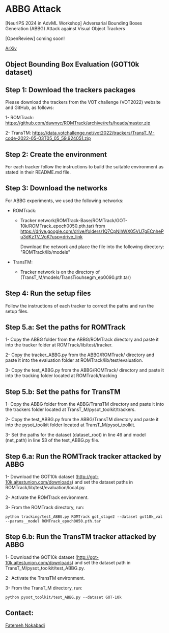 # ABBG Attack
[NeurIPS 2024 in AdvML Workshop] Adversarial Bounding Boxes Generation (ABBG) Attack against Visual Object Trackers


[OpenReview] coming soon!

[ArXiv](https://arxiv.org/abs/2411.17468)


## Object Bounding Box Evaluation (GOT10k dataset)
## Step 1: Download the trackers packages
Please download the trackers from the VOT challenge (VOT2022) website and GitHub, as follows:

1- ROMTrack: https://github.com/dawnyc/ROMTrack/archive/refs/heads/master.zip 

2- TransTM: https://data.votchallenge.net/vot2022/trackers/TransT_M-code-2022-05-03T05_05_59.924051.zip 

## Step 2: Create the environment
For each tracker follow the instructions to build the suitable environment as stated in their README.md file. 

## Step 3: Download the networks 
For ABBG experiments, we used the following networks:

+ ROMTrack: 
    - Tracker network(ROMTrack-Base/ROMTrack/GOT-10k/ROMTrack_epoch0050.pth.tar) from https://drive.google.com/drive/folders/1Q7CpNIhWX05VU7gECnhePu3dKzTV_VoK?usp=drive_link

       Download the network and place the file into the following directory:
        "ROMTrack/lib/models"

+ TransTM:
    - Tracker network is on the directory of (TransT_M/models/TransTiouhsegm_ep0090.pth.tar)


## Step 4: Run the setup files 
Follow the instructions of each tracker to correct the paths and run the setup files. 

## Step 5.a: Set the paths for ROMTrack
1- Copy the ABBG folder from the ABBG/ROMTrack directory and paste it into the tracker folder at ROMTrack/lib/test/tracker.

2- Copy the tracker_ABBG.py from the ABBG/ROMTrack/ directory and paste it into the evaluation folder at ROMTrack/lib/test/evaluation. 

3- Copy the test_ABBG.py from the ABBG/ROMTrack/ directory and paste it into the tracking folder located at ROMTrack/tracking

## Step 5.b: Set the paths for TransTM
1- Copy the ABBG folder from the ABBG/TransTM directory and paste it into the trackers folder located at TransT_M/pysot_toolkit/trackers.

2- Copy the test_ABBG.py from the ABBG/TransTM directory and paste it into the pysot_toolkit folder located at TransT_M/pysot_toolkit.

3- Set the paths for the dataset (dataset_root) in line 46 and model (net_path) in line 53 of the test_ABBG.py file.

## Step 6.a: Run the ROMTrack tracker attacked by ABBG 

1- Download the GOT10k dataset (http://got-10k.aitestunion.com/downloads) and set the dataset paths in ROMTrack/lib/test/evaluation/local.py.

2- Activate the ROMTrack environment. 

3- From the ROMTrack directory, run:

```
python tracking/test_ABBG.py ROMTrack got_stage2 --dataset got10k_val --params__model ROMTrack_epoch0050.pth.tar
```

## Step 6.b: Run the TransTM tracker attacked by ABBG
1- Download the GOT10k dataset (http://got-10k.aitestunion.com/downloads) and set the dataset path in TransT_M/pysot_toolkit/test_ABBG.py.

2- Activate the TransTM environment. 

3- From the TransT_M directory, run:

```
python pysot_toolkit/test_ABBG.py --dataset GOT-10k
```

## Contact:


[Fatemeh Nokabadi](mailto:nourifatemeh1@gmail.com)
